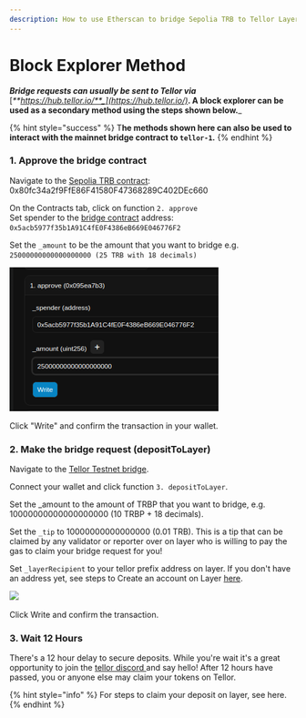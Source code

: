 ```yaml
---
description: How to use Etherscan to bridge Sepolia TRB to Tellor Layer.
---
```


# Block Explorer Method

_**Bridge requests can usually be sent to Tellor via**_ [_**https://hub.tellor.io/**_](https://hub.tellor.io/)_**. A block explorer can be used as a secondary method using the steps shown below.**_

{% hint style="success" %}
T**he methods shown here can also be used to interact with the mainnet bridge contract to `tellor-1`.**
{% endhint %}

### 1. Approve the bridge contract

Navigate to the [Sepolia TRB contract](https://sepolia.etherscan.io/address/0x80fc34a2f9FfE86F41580F47368289C402DEc660#writeProxyContract): 0x80fc34a2f9FfE86F41580F47368289C402DEc660

On the Contracts tab, click on function `2. approve`\
Set spender to the [bridge contract](https://sepolia.etherscan.io/address/0x5acb5977f35b1A91C4fE0F4386eB669E046776F2) address: `0x5acb5977f35b1A91C4fE0F4386eB669E046776F2`

Set the `_amount` to be the amount that you want to bridge e.g. `25000000000000000000 (25 TRB with 18 decimals)`

![](<../../.gitbook/assets/Screenshot From 2025-04-07 14-49-35.png>)

Click "Write" and confirm the transaction in your wallet.

### 2. Make the bridge request (depositToLayer)

Navigate to the [Tellor Testnet bridge](https://sepolia.etherscan.io/address/0x5acb5977f35b1A91C4fE0F4386eB669E046776F2#writeContract).

Connect your wallet and click function `3. depositToLayer`.

Set the \_amount to the amount of TRBP that you want to bridge, e.g. 10000000000000000000 (10 TRBP + 18 decimals).

Set the `_tip` to 10000000000000000 (0.01 TRB). This is a tip that can be claimed by any validator or reporter over on layer who is willing to pay the gas to claim your bridge request for you!

Set `_layerRecipient` to your tellor prefix address on layer. If you don't have an address yet, see steps to Create an account on Layer [here](https://docs.tellor.io/layer-docs/running-tellor-layer/public-testnet/manage-accounts).

![](https://docs.tellor.io/~gitbook/image?url=https%3A%2F%2F2729899787-files.gitbook.io%2F%7E%2Ffiles%2Fv0%2Fb%2Fgitbook-x-prod.appspot.com%2Fo%2Fspaces%252Fs90SVtIdiQ8dmMsqriIa%252Fuploads%252FTWQVieJBEBj2jfPXa887%252FScreenshot%25202025-02-06%2520at%252012.22.28%25E2%2580%25AFPM.png%3Falt%3Dmedia%26token%3D4c9762d2-d0fe-49fe-a9be-88c175e63614\&width=768\&dpr=4\&quality=100\&sign=92b3f40e\&sv=2)

Click Write and confirm the transaction.

### 3. Wait 12 Hours

There's a 12 hour delay to secure deposits. While you're wait it's a great opportunity to join the [tellor discord ](https://discord.gg/tellor)and say hello! After 12 hours have passed, you or anyone else may claim your tokens on Tellor.&#x20;

{% hint style="info" %}
For steps to claim your deposit on layer, see here.
{% endhint %}

